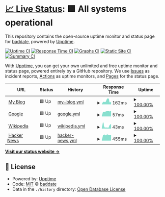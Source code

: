 # [📈 Live Status](https://url.johan.zone): <!--live status--> **🟩 All systems operational**

This repository contains the open-source uptime monitor and status page for [baddate](https://url.johan.zone), powered by [Upptime](https://github.com/upptime/upptime).

[![Uptime CI](https://github.com/koj-co/upptime/workflows/Uptime%20CI/badge.svg)](https://github.com/koj-co/upptime/actions?query=workflow%3A%22Uptime+CI%22)
[![Response Time CI](https://github.com/koj-co/upptime/workflows/Response%20Time%20CI/badge.svg)](https://github.com/koj-co/upptime/actions?query=workflow%3A%22Response+Time+CI%22)
[![Graphs CI](https://github.com/koj-co/upptime/workflows/Graphs%20CI/badge.svg)](https://github.com/koj-co/upptime/actions?query=workflow%3A%22Graphs+CI%22)
[![Static Site CI](https://github.com/koj-co/upptime/workflows/Static%20Site%20CI/badge.svg)](https://github.com/koj-co/upptime/actions?query=workflow%3A%22Static+Site+CI%22)
[![Summary CI](https://github.com/koj-co/upptime/workflows/Summary%20CI/badge.svg)](https://github.com/koj-co/upptime/actions?query=workflow%3A%22Summary+CI%22)

With [Upptime](https://upptime.js.org), you can get your own unlimited and free uptime monitor and status page, powered entirely by a GitHub repository. We use [Issues](https://github.com/baddate/upptime-monitor/issues) as incident reports, [Actions](https://github.com/baddate/upptime-monitor/actions) as uptime monitors, and [Pages](https://url.johan.zone) for the status page.

<!--start: status pages-->
<!-- This summary is generated by Upptime (https://github.com/upptime/upptime) -->
<!-- Do not edit this manually, your changes will be overwritten -->
<!-- prettier-ignore -->
| URL | Status | History | Response Time | Uptime |
| --- | ------ | ------- | ------------- | ------ |
| <img alt="" src="https://favicons.githubusercontent.com/blog.johan.zone" height="13"> [My Blog](https://blog.johan.zone) | 🟩 Up | [my-blog.yml](https://github.com/baddate/uptime-monitor/commits/master/history/my-blog.yml) | <details><summary><img alt="Response time graph" src="./graphs/my-blog/response-time-week.png" height="20"> 162ms</summary><br><a href="https://uptime.johan.zone/history/my-blog"><img alt="Response time 201" src="https://img.shields.io/endpoint?url=https%3A%2F%2Fraw.githubusercontent.com%2Fbaddate%2Fuptime-monitor%2Fmaster%2Fapi%2Fmy-blog%2Fresponse-time.json"></a><br><a href="https://uptime.johan.zone/history/my-blog"><img alt="24-hour response time 97" src="https://img.shields.io/endpoint?url=https%3A%2F%2Fraw.githubusercontent.com%2Fbaddate%2Fuptime-monitor%2Fmaster%2Fapi%2Fmy-blog%2Fresponse-time-day.json"></a><br><a href="https://uptime.johan.zone/history/my-blog"><img alt="7-day response time 162" src="https://img.shields.io/endpoint?url=https%3A%2F%2Fraw.githubusercontent.com%2Fbaddate%2Fuptime-monitor%2Fmaster%2Fapi%2Fmy-blog%2Fresponse-time-week.json"></a><br><a href="https://uptime.johan.zone/history/my-blog"><img alt="30-day response time 196" src="https://img.shields.io/endpoint?url=https%3A%2F%2Fraw.githubusercontent.com%2Fbaddate%2Fuptime-monitor%2Fmaster%2Fapi%2Fmy-blog%2Fresponse-time-month.json"></a><br><a href="https://uptime.johan.zone/history/my-blog"><img alt="1-year response time 201" src="https://img.shields.io/endpoint?url=https%3A%2F%2Fraw.githubusercontent.com%2Fbaddate%2Fuptime-monitor%2Fmaster%2Fapi%2Fmy-blog%2Fresponse-time-year.json"></a></details> | <details><summary><a href="https://uptime.johan.zone/history/my-blog">100.00%</a></summary><a href="https://uptime.johan.zone/history/my-blog"><img alt="All-time uptime 100.00%" src="https://img.shields.io/endpoint?url=https%3A%2F%2Fraw.githubusercontent.com%2Fbaddate%2Fuptime-monitor%2Fmaster%2Fapi%2Fmy-blog%2Fuptime.json"></a><br><a href="https://uptime.johan.zone/history/my-blog"><img alt="24-hour uptime 100.00%" src="https://img.shields.io/endpoint?url=https%3A%2F%2Fraw.githubusercontent.com%2Fbaddate%2Fuptime-monitor%2Fmaster%2Fapi%2Fmy-blog%2Fuptime-day.json"></a><br><a href="https://uptime.johan.zone/history/my-blog"><img alt="7-day uptime 100.00%" src="https://img.shields.io/endpoint?url=https%3A%2F%2Fraw.githubusercontent.com%2Fbaddate%2Fuptime-monitor%2Fmaster%2Fapi%2Fmy-blog%2Fuptime-week.json"></a><br><a href="https://uptime.johan.zone/history/my-blog"><img alt="30-day uptime 100.00%" src="https://img.shields.io/endpoint?url=https%3A%2F%2Fraw.githubusercontent.com%2Fbaddate%2Fuptime-monitor%2Fmaster%2Fapi%2Fmy-blog%2Fuptime-month.json"></a><br><a href="https://uptime.johan.zone/history/my-blog"><img alt="1-year uptime 100.00%" src="https://img.shields.io/endpoint?url=https%3A%2F%2Fraw.githubusercontent.com%2Fbaddate%2Fuptime-monitor%2Fmaster%2Fapi%2Fmy-blog%2Fuptime-year.json"></a></details>
| <img alt="" src="https://favicons.githubusercontent.com/www.google.com" height="13"> [Google](https://www.google.com) | 🟩 Up | [google.yml](https://github.com/baddate/uptime-monitor/commits/master/history/google.yml) | <details><summary><img alt="Response time graph" src="./graphs/google/response-time-week.png" height="20"> 57ms</summary><br><a href="https://uptime.johan.zone/history/google"><img alt="Response time 82" src="https://img.shields.io/endpoint?url=https%3A%2F%2Fraw.githubusercontent.com%2Fbaddate%2Fuptime-monitor%2Fmaster%2Fapi%2Fgoogle%2Fresponse-time.json"></a><br><a href="https://uptime.johan.zone/history/google"><img alt="24-hour response time 52" src="https://img.shields.io/endpoint?url=https%3A%2F%2Fraw.githubusercontent.com%2Fbaddate%2Fuptime-monitor%2Fmaster%2Fapi%2Fgoogle%2Fresponse-time-day.json"></a><br><a href="https://uptime.johan.zone/history/google"><img alt="7-day response time 57" src="https://img.shields.io/endpoint?url=https%3A%2F%2Fraw.githubusercontent.com%2Fbaddate%2Fuptime-monitor%2Fmaster%2Fapi%2Fgoogle%2Fresponse-time-week.json"></a><br><a href="https://uptime.johan.zone/history/google"><img alt="30-day response time 81" src="https://img.shields.io/endpoint?url=https%3A%2F%2Fraw.githubusercontent.com%2Fbaddate%2Fuptime-monitor%2Fmaster%2Fapi%2Fgoogle%2Fresponse-time-month.json"></a><br><a href="https://uptime.johan.zone/history/google"><img alt="1-year response time 82" src="https://img.shields.io/endpoint?url=https%3A%2F%2Fraw.githubusercontent.com%2Fbaddate%2Fuptime-monitor%2Fmaster%2Fapi%2Fgoogle%2Fresponse-time-year.json"></a></details> | <details><summary><a href="https://uptime.johan.zone/history/google">100.00%</a></summary><a href="https://uptime.johan.zone/history/google"><img alt="All-time uptime 100.00%" src="https://img.shields.io/endpoint?url=https%3A%2F%2Fraw.githubusercontent.com%2Fbaddate%2Fuptime-monitor%2Fmaster%2Fapi%2Fgoogle%2Fuptime.json"></a><br><a href="https://uptime.johan.zone/history/google"><img alt="24-hour uptime 100.00%" src="https://img.shields.io/endpoint?url=https%3A%2F%2Fraw.githubusercontent.com%2Fbaddate%2Fuptime-monitor%2Fmaster%2Fapi%2Fgoogle%2Fuptime-day.json"></a><br><a href="https://uptime.johan.zone/history/google"><img alt="7-day uptime 100.00%" src="https://img.shields.io/endpoint?url=https%3A%2F%2Fraw.githubusercontent.com%2Fbaddate%2Fuptime-monitor%2Fmaster%2Fapi%2Fgoogle%2Fuptime-week.json"></a><br><a href="https://uptime.johan.zone/history/google"><img alt="30-day uptime 100.00%" src="https://img.shields.io/endpoint?url=https%3A%2F%2Fraw.githubusercontent.com%2Fbaddate%2Fuptime-monitor%2Fmaster%2Fapi%2Fgoogle%2Fuptime-month.json"></a><br><a href="https://uptime.johan.zone/history/google"><img alt="1-year uptime 100.00%" src="https://img.shields.io/endpoint?url=https%3A%2F%2Fraw.githubusercontent.com%2Fbaddate%2Fuptime-monitor%2Fmaster%2Fapi%2Fgoogle%2Fuptime-year.json"></a></details>
| <img alt="" src="https://favicons.githubusercontent.com/en.wikipedia.org" height="13"> [Wikipedia](https://en.wikipedia.org) | 🟩 Up | [wikipedia.yml](https://github.com/baddate/uptime-monitor/commits/master/history/wikipedia.yml) | <details><summary><img alt="Response time graph" src="./graphs/wikipedia/response-time-week.png" height="20"> 43ms</summary><br><a href="https://uptime.johan.zone/history/wikipedia"><img alt="Response time 158" src="https://img.shields.io/endpoint?url=https%3A%2F%2Fraw.githubusercontent.com%2Fbaddate%2Fuptime-monitor%2Fmaster%2Fapi%2Fwikipedia%2Fresponse-time.json"></a><br><a href="https://uptime.johan.zone/history/wikipedia"><img alt="24-hour response time 23" src="https://img.shields.io/endpoint?url=https%3A%2F%2Fraw.githubusercontent.com%2Fbaddate%2Fuptime-monitor%2Fmaster%2Fapi%2Fwikipedia%2Fresponse-time-day.json"></a><br><a href="https://uptime.johan.zone/history/wikipedia"><img alt="7-day response time 43" src="https://img.shields.io/endpoint?url=https%3A%2F%2Fraw.githubusercontent.com%2Fbaddate%2Fuptime-monitor%2Fmaster%2Fapi%2Fwikipedia%2Fresponse-time-week.json"></a><br><a href="https://uptime.johan.zone/history/wikipedia"><img alt="30-day response time 165" src="https://img.shields.io/endpoint?url=https%3A%2F%2Fraw.githubusercontent.com%2Fbaddate%2Fuptime-monitor%2Fmaster%2Fapi%2Fwikipedia%2Fresponse-time-month.json"></a><br><a href="https://uptime.johan.zone/history/wikipedia"><img alt="1-year response time 158" src="https://img.shields.io/endpoint?url=https%3A%2F%2Fraw.githubusercontent.com%2Fbaddate%2Fuptime-monitor%2Fmaster%2Fapi%2Fwikipedia%2Fresponse-time-year.json"></a></details> | <details><summary><a href="https://uptime.johan.zone/history/wikipedia">100.00%</a></summary><a href="https://uptime.johan.zone/history/wikipedia"><img alt="All-time uptime 100.00%" src="https://img.shields.io/endpoint?url=https%3A%2F%2Fraw.githubusercontent.com%2Fbaddate%2Fuptime-monitor%2Fmaster%2Fapi%2Fwikipedia%2Fuptime.json"></a><br><a href="https://uptime.johan.zone/history/wikipedia"><img alt="24-hour uptime 100.00%" src="https://img.shields.io/endpoint?url=https%3A%2F%2Fraw.githubusercontent.com%2Fbaddate%2Fuptime-monitor%2Fmaster%2Fapi%2Fwikipedia%2Fuptime-day.json"></a><br><a href="https://uptime.johan.zone/history/wikipedia"><img alt="7-day uptime 100.00%" src="https://img.shields.io/endpoint?url=https%3A%2F%2Fraw.githubusercontent.com%2Fbaddate%2Fuptime-monitor%2Fmaster%2Fapi%2Fwikipedia%2Fuptime-week.json"></a><br><a href="https://uptime.johan.zone/history/wikipedia"><img alt="30-day uptime 100.00%" src="https://img.shields.io/endpoint?url=https%3A%2F%2Fraw.githubusercontent.com%2Fbaddate%2Fuptime-monitor%2Fmaster%2Fapi%2Fwikipedia%2Fuptime-month.json"></a><br><a href="https://uptime.johan.zone/history/wikipedia"><img alt="1-year uptime 100.00%" src="https://img.shields.io/endpoint?url=https%3A%2F%2Fraw.githubusercontent.com%2Fbaddate%2Fuptime-monitor%2Fmaster%2Fapi%2Fwikipedia%2Fuptime-year.json"></a></details>
| <img alt="" src="https://favicons.githubusercontent.com/news.ycombinator.com" height="13"> [Hacker News](https://news.ycombinator.com) | 🟩 Up | [hacker-news.yml](https://github.com/baddate/uptime-monitor/commits/master/history/hacker-news.yml) | <details><summary><img alt="Response time graph" src="./graphs/hacker-news/response-time-week.png" height="20"> 455ms</summary><br><a href="https://uptime.johan.zone/history/hacker-news"><img alt="Response time 400" src="https://img.shields.io/endpoint?url=https%3A%2F%2Fraw.githubusercontent.com%2Fbaddate%2Fuptime-monitor%2Fmaster%2Fapi%2Fhacker-news%2Fresponse-time.json"></a><br><a href="https://uptime.johan.zone/history/hacker-news"><img alt="24-hour response time 405" src="https://img.shields.io/endpoint?url=https%3A%2F%2Fraw.githubusercontent.com%2Fbaddate%2Fuptime-monitor%2Fmaster%2Fapi%2Fhacker-news%2Fresponse-time-day.json"></a><br><a href="https://uptime.johan.zone/history/hacker-news"><img alt="7-day response time 455" src="https://img.shields.io/endpoint?url=https%3A%2F%2Fraw.githubusercontent.com%2Fbaddate%2Fuptime-monitor%2Fmaster%2Fapi%2Fhacker-news%2Fresponse-time-week.json"></a><br><a href="https://uptime.johan.zone/history/hacker-news"><img alt="30-day response time 396" src="https://img.shields.io/endpoint?url=https%3A%2F%2Fraw.githubusercontent.com%2Fbaddate%2Fuptime-monitor%2Fmaster%2Fapi%2Fhacker-news%2Fresponse-time-month.json"></a><br><a href="https://uptime.johan.zone/history/hacker-news"><img alt="1-year response time 400" src="https://img.shields.io/endpoint?url=https%3A%2F%2Fraw.githubusercontent.com%2Fbaddate%2Fuptime-monitor%2Fmaster%2Fapi%2Fhacker-news%2Fresponse-time-year.json"></a></details> | <details><summary><a href="https://uptime.johan.zone/history/hacker-news">100.00%</a></summary><a href="https://uptime.johan.zone/history/hacker-news"><img alt="All-time uptime 100.00%" src="https://img.shields.io/endpoint?url=https%3A%2F%2Fraw.githubusercontent.com%2Fbaddate%2Fuptime-monitor%2Fmaster%2Fapi%2Fhacker-news%2Fuptime.json"></a><br><a href="https://uptime.johan.zone/history/hacker-news"><img alt="24-hour uptime 100.00%" src="https://img.shields.io/endpoint?url=https%3A%2F%2Fraw.githubusercontent.com%2Fbaddate%2Fuptime-monitor%2Fmaster%2Fapi%2Fhacker-news%2Fuptime-day.json"></a><br><a href="https://uptime.johan.zone/history/hacker-news"><img alt="7-day uptime 100.00%" src="https://img.shields.io/endpoint?url=https%3A%2F%2Fraw.githubusercontent.com%2Fbaddate%2Fuptime-monitor%2Fmaster%2Fapi%2Fhacker-news%2Fuptime-week.json"></a><br><a href="https://uptime.johan.zone/history/hacker-news"><img alt="30-day uptime 100.00%" src="https://img.shields.io/endpoint?url=https%3A%2F%2Fraw.githubusercontent.com%2Fbaddate%2Fuptime-monitor%2Fmaster%2Fapi%2Fhacker-news%2Fuptime-month.json"></a><br><a href="https://uptime.johan.zone/history/hacker-news"><img alt="1-year uptime 100.00%" src="https://img.shields.io/endpoint?url=https%3A%2F%2Fraw.githubusercontent.com%2Fbaddate%2Fuptime-monitor%2Fmaster%2Fapi%2Fhacker-news%2Fuptime-year.json"></a></details>

<!--end: status pages-->

[**Visit our status website →**](https://url.johan.zone)

## 📄 License

- Powered by: [Upptime](https://github.com/upptime/upptime)
- Code: [MIT](./LICENSE) © [baddate](https://url.johan.zone)
- Data in the `./history` directory: [Open Database License](https://opendatacommons.org/licenses/odbl/1-0/)
